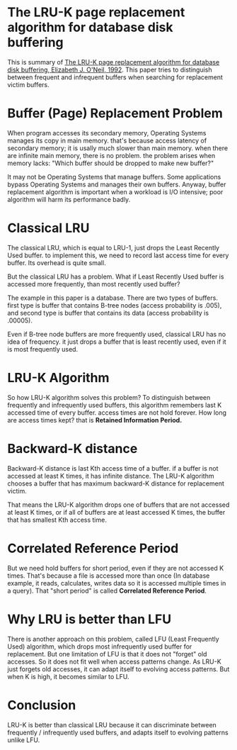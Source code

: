 # The LRU-K page replacement algorithm for database disk buffering

This is summary of [The LRU-K page replacement algorithm for database disk buffering, Elizabeth J. O'Neil, 1992](https://dl.acm.org/doi/10.1145/170036.170081). This paper tries to distinguish between frequent and infrequent buffers when searching for replacement victim buffers.

# Buffer (Page) Replacement Problem

When program accesses its secondary memory, Operating Systems manages its copy in main memory. that's because access latency of secondary memory; it is usally much slower than main memory. when there are infinite main memory, there is no problem. the problem arises when memory lacks: "Which buffer should be dropped to make new buffer?"   

It may not be Operating Systems that manage buffers. Some applications bypass Operating Systems and manages their own buffers. Anyway, buffer replacement algorithm is important when a workload is I/O intensive; poor algorithm will harm its performance badly.

# Classical LRU

The classical LRU, which is equal to LRU-1, just drops the Least Recently Used buffer. to implement this, we need to record last access time for every buffer. Its overhead is quite small.  

But the classical LRU has a problem. What if Least Recently Used buffer is accessed more frequently, than most recently used buffer?  

The example in this paper is a database. There are two types of buffers. first type is buffer that contains B-tree nodes (access probability is .005), and second type is buffer that contains its data (access probability is .00005).  

Even if B-tree node buffers are more frequently used, classical LRU has no idea of frequency. it just drops a buffer that is least recently used, even if it is most frequently used.  

# LRU-K Algorithm

So how LRU-K algorithm solves this problem? To distinguish between frequently and infrequently used buffers, this algorithm remembers last K accessed time of every buffer. access times are not hold forever. How long are access times kept? that is **Retained Information Period.**  

# Backward-K distance

Backward-K distance is last Kth access time of a buffer. if a buffer is not accessed at least K times, it has infinite distance. The LRU-K algorithm chooses a buffer that has maximum backward-K distance for replacement victim.

That means the LRU-K algorithm drops one of buffers that are not accessed at least K times, or if all of buffers are at least accessed K times, the buffer that has smallest Kth access time.  

# Correlated Reference Period

But we need hold buffers for short period, even if they are not accessed K times. That's because a file is accessed more than once (In database example, it reads, calculates, writes data so it is accessed multiple times in a query). That "short period" is called **Correlated Reference Period**.

# Why LRU is better than LFU

There is another approach on this problem, called LFU (Least Frequently Used) algorithm, which drops most infrequently used buffer for replacement. But one limitation of LFU is that it does not "forget" old accesses. So it does not fit well when access patterns change. As LRU-K just forgets old accesses, it can adapt itself to evolving access patterns. But when K is high, it becomes similar to LFU.  

# Conclusion

LRU-K is better than classical LRU because it can discriminate between frequently / infrequently used buffers, and adapts itself to evolving patterns unlike LFU.
